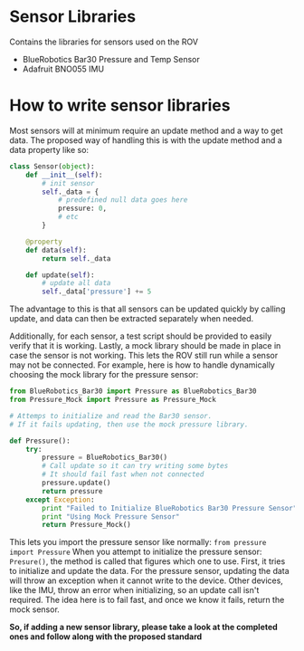 # Sensor Libraries
Contains the libraries for sensors used on the ROV
- BlueRobotics Bar30 Pressure and Temp Sensor
- Adafruit BNO055 IMU

# How to write sensor libraries
Most sensors will at minimum require an update method and a way to get data. The proposed
way of handling this is with the update method and a data property like so:
```python
class Sensor(object):
    def __init__(self):
        # init sensor
        self._data = {
            # predefined null data goes here
            pressure: 0,
            # etc
        }

    @property
    def data(self):
        return self._data

    def update(self):
        # update all data
        self._data['pressure'] += 5
```

The advantage to this is that all sensors can be updated quickly by calling update,
and data can then be extracted separately when needed.

Additionally, for each sensor, a test script should be provided to easily verify that it
is working. Lastly, a mock library should be made in place in case the sensor is not working.
This lets the ROV still run while a sensor may not be connected. For example, here is how to handle
dynamically choosing the mock library for the pressure sensor:
```python
from BlueRobotics_Bar30 import Pressure as BlueRobotics_Bar30
from Pressure_Mock import Pressure as Pressure_Mock

# Attemps to initialize and read the Bar30 sensor.
# If it fails updating, then use the mock pressure library.

def Pressure():
    try:
        pressure = BlueRobotics_Bar30()
        # Call update so it can try writing some bytes
        # It should fail fast when not connected
        pressure.update()
        return pressure
    except Exception:
        print "Failed to Initialize BlueRobotics Bar30 Pressure Sensor"
        print "Using Mock Pressure Sensor"
        return Pressure_Mock()
```

This lets you import the pressure sensor like normally: `from pressure import Pressure`
When you attempt to initialize the pressure sensor: `Presure()`, the method is called that
figures which one to use. First, it tries to initialize and update the data. For the pressure
sensor, updating the data will throw an exception when it cannot write to the device. Other
devices, like the IMU, throw an error when initializing, so an update call isn't required.
The idea here is to fail fast, and once we know it fails, return the mock sensor.

**So, if adding a new sensor library, please take a look at the completed ones and follow
along with the proposed standard**
